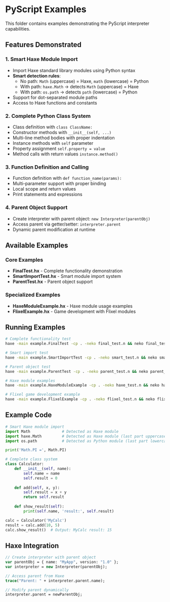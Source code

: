 # PyScript Examples

This folder contains examples demonstrating the PyScript interpreter capabilities.

## Features Demonstrated

### 1. Smart Haxe Module Import
- Import Haxe standard library modules using Python syntax
- **Smart detection rules**:
  - No path: `Math` (uppercase) = Haxe, `math` (lowercase) = Python
  - With path: `haxe.Math` → detects `Math` (uppercase) = Haxe
  - With path: `os.path` → detects `path` (lowercase) = Python
- Support for dot-separated module paths
- Access to Haxe functions and constants

### 2. Complete Python Class System
- Class definition with `class ClassName:`
- Constructor methods with `__init__(self, ...)`
- Multi-line method bodies with proper indentation
- Instance methods with `self` parameter
- Property assignment `self.property = value`
- Method calls with return values `instance.method()`

### 3. Function Definition and Calling
- Function definition with `def function_name(params):`
- Multi-parameter support with proper binding
- Local scope and return values
- Print statements and expressions

### 4. Parent Object Support
- Create interpreter with parent object: `new Interpreter(parentObj)`
- Access parent via getter/setter: `interpreter.parent`
- Dynamic parent modification at runtime

## Available Examples

### Core Examples
- **FinalTest.hx** - Complete functionality demonstration
- **SmartImportTest.hx** - Smart module import system
- **ParentTest.hx** - Parent object support

### Specialized Examples  
- **HaxeModuleExample.hx** - Haxe module usage examples
- **FlixelExample.hx** - Game development with Flixel modules

## Running Examples

```bash
# Complete functionality test
haxe -main example.FinalTest -cp . -neko final_test.n && neko final_test.n

# Smart import test
haxe -main example.SmartImportTest -cp . -neko smart_test.n && neko smart_test.n

# Parent object test
haxe -main example.ParentTest -cp . -neko parent_test.n && neko parent_test.n

# Haxe module examples
haxe -main example.HaxeModuleExample -cp . -neko haxe_test.n && neko haxe_test.n

# Flixel game development example
haxe -main example.FlixelExample -cp . -neko flixel_test.n && neko flixel_test.n
```

## Example Code

```python
# Smart Haxe module import
import Math              # Detected as Haxe module
import haxe.Math         # Detected as Haxe module (last part uppercase)
import os.path           # Detected as Python module (last part lowercase)

print('Math.PI =', Math.PI)

# Complete class system
class Calculator:
    def __init__(self, name):
        self.name = name
        self.result = 0
    
    def add(self, x, y):
        self.result = x + y
        return self.result
    
    def show_result(self):
        print(self.name, 'result:', self.result)

calc = Calculator('MyCalc')
result = calc.add(10, 5)
calc.show_result()  # Output: MyCalc result: 15
```

## Haxe Integration

```haxe
// Create interpreter with parent object
var parentObj = { name: "MyApp", version: "1.0" };
var interpreter = new Interpreter(parentObj);

// Access parent from Haxe
trace("Parent: " + interpreter.parent.name);

// Modify parent dynamically
interpreter.parent = newParentObj;